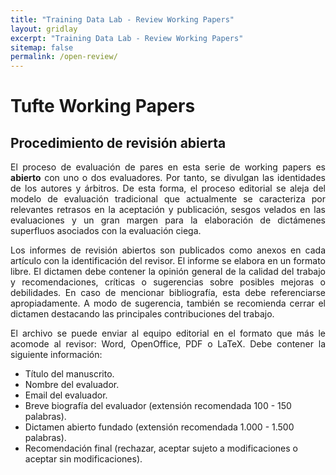 ```yaml
---
title: "Training Data Lab - Review Working Papers"
layout: gridlay
excerpt: "Training Data Lab - Review Working Papers"
sitemap: false
permalink: /open-review/
---
```


# Tufte Working Papers

## Procedimiento de revisión abierta

<p align=" justify">El proceso de evaluación de pares en esta serie de working papers es <b>abierto</b> con uno o dos evaluadores. Por tanto, se divulgan las identidades de los autores y árbitros. De esta forma, el proceso editorial se aleja del modelo de evaluación tradicional que actualmente se caracteriza por relevantes retrasos en la aceptación y publicación, sesgos velados en las evaluaciones y un gran margen para la elaboración de dictámenes superfluos asociados con la evaluación ciega.</p>

<p align=" justify">Los informes de revisión abiertos son publicados como anexos en cada artículo con la identificación del revisor. El informe se elabora en un formato libre. El dictamen debe contener la opinión general de la calidad del trabajo y recomendaciones, críticas o sugerencias sobre posibles mejoras o debilidades. En caso de mencionar bibliografía, esta debe referenciarse apropiadamente. A modo de sugerencia, también se recomienda cerrar el dictamen destacando las principales contribuciones del trabajo.</p>

<p align=" justify">El archivo se puede enviar al equipo editorial en el formato que más le acomode al revisor: Word, OpenOffice, PDF o LaTeX. Debe contener la siguiente información:</p>

<ul>
<li>Título del manuscrito.</li>
<li>Nombre del evaluador.</li>
<li>Email del evaluador.</li>
<li>Breve biografía del evaluador (extensión recomendada 100 - 150 palabras).</li>
<li>Dictamen abierto fundado (extensión recomendada 1.000 - 1.500 palabras).</li>
<li>Recomendación final (rechazar, aceptar sujeto a modificaciones o aceptar sin modificaciones).</li>
<ul>
<br />